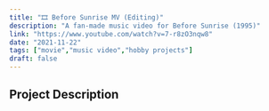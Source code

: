 ```yaml
---
title: "🎞️ Before Sunrise MV (Editing)"
description: "A fan-made music video for Before Sunrise (1995)"
link: "https://www.youtube.com/watch?v=7-r8zO3nqw8"
date: "2021-11-22"
tags: ["movie","music video","hobby projects"]
draft: false
---
```


## Project Description

